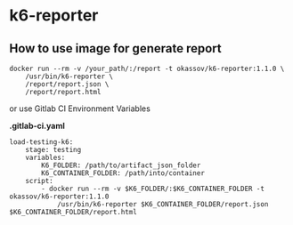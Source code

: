 # k6-reporter

## How to use image for generate report
```
docker run --rm -v /your_path/:/report -t okassov/k6-reporter:1.1.0 \
    /usr/bin/k6-reporter \
    /report/report.json \
    /report/report.html
```

or use Gitlab CI Environment Variables

**.gitlab-ci.yaml**
```
load-testing-k6:
    stage: testing
    variables:
        K6_FOLDER: /path/to/artifact_json_folder
        K6_CONTAINER_FOLDER: /path/into/container 
    script:
        - docker run --rm -v $K6_FOLDER/:$K6_CONTAINER_FOLDER -t okassov/k6-reporter:1.1.0
            /usr/bin/k6-reporter $K6_CONTAINER_FOLDER/report.json $K6_CONTAINER_FOLDER/report.html
```

